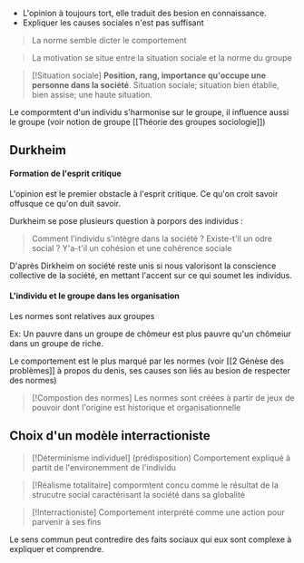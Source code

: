 - L'opinion à toujours tort, elle traduit des besion en connaissance.
- Expliquer les causes sociales n'est pas suffisant

>La norme semble dicter le comportement

> La motivation se situe entre la situation sociale et la norme du groupe

>[!Situation sociale]
>**Position, rang, importance qu'occupe une personne dans la société**. Situation sociale; situation bien établie, bien assise; une haute situation.

Le compormtent d'un individu s'harmonise sur le groupe, il influence aussi le groupe
(voir notion de groupe [[Théorie des groupes sociologie]])

## Durkheim


#### Formation de l'esprit critique
L'opinion est le premier obstacle à l'esprit critique.
Ce qu'on croit savoir offusque ce qu'on duit savoir.




Durkheim se pose plusieurs question à porpors des individus :

>Comment l'individu s'intègre dans la société ?
>Existe-t'il un odre social ?
>Y'a-t'il un cohésion et une cohérence sociale

D'après Dirkheim on société reste unis si nous valorisont la conscience collective de la société, en mettant l'accent sur ce qui soumet les individus.

#### L'individu et le groupe dans les organisation

Les normes sont relatives aux groupes

Ex: Un pauvre dans un groupe de chômeur est plus pauvre qu'un chômeiur dans un groupe de riche.

Le comportement est le plus marqué par les normes
(voir [[2 Génèse des problèmes]] à propos du denis, ses causes son liés au besion de respecter des normes)

>[!Compostion des normes]
>Les normes sont créées à partir de jeux de pouvoir dont l'origine est historique et organisationnelle

## Choix d'un modèle interractioniste

>[!Déterminisme individuel]
>(prédisposition)
>Comportement expliqué à partit de l'environemment de l'individu

>[!Réalisme totalitaire]
>compormtent concu comme le résultat de la strucutre social caractérisant la société dans sa globalité

>[!Interractioniste]
>Comportement interprété comme une action pour parvenir à ses fins

Le sens commun peut contredire des faits sociaux qui eux sont complexe à expliquer et comprendre.

